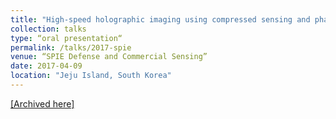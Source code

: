 ```yaml
---
title: "High-speed holographic imaging using compressed sensing and phase retrieval"
collection: talks
type: “oral presentation“
permalink: /talks/2017-spie
venue: “SPIE Defense and Commercial Sensing”
date: 2017-04-09
location: "Jeju Island, South Korea"
---
```

[[Archived here]](https://www.spiedigitallibrary.org/conference-proceedings-of-spie/10222/1/High-speed-holographic-imaging-using-compressed-sensing-and-phase-retrieval/10.1117/12.2262737.short?SSO=1)
